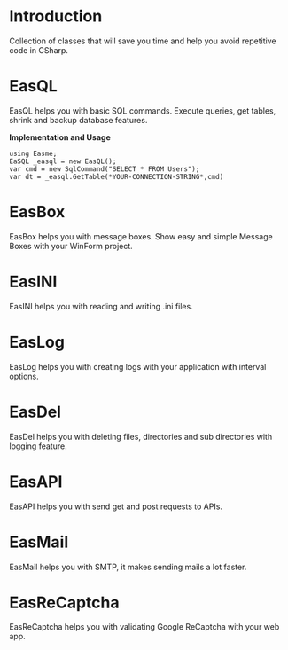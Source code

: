 # Introduction
 Collection of classes that will save you time and help you avoid repetitive code in CSharp. 

# EasQL
 EasQL helps you with basic SQL commands. Execute queries, get tables, shrink and backup database features.
 
**Implementation and Usage**
```
using Easme;
EaSQL _easql = new EasQL();
var cmd = new SqlCommand("SELECT * FROM Users");
var dt = _easql.GetTable(*YOUR-CONNECTION-STRING*,cmd)
```

# EasBox
 EasBox helps you with message boxes. Show easy and simple Message Boxes with your WinForm project.

# EasINI
 EasINI helps you with reading and writing .ini files.

# EasLog
 EasLog helps you with creating logs with your application with interval options.
 
# EasDel
 EasDel helps you with deleting files, directories and sub directories with logging feature.

# EasAPI
 EasAPI helps you with send get and post requests to APIs.

# EasMail
 EasMail helps you with SMTP, it makes sending mails a lot faster.

# EasReCaptcha
 EasReCaptcha helps you with validating Google ReCaptcha with your web app.

